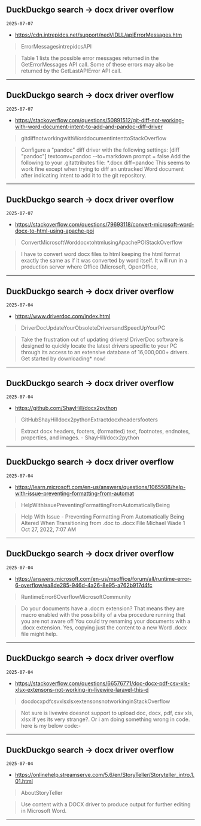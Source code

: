 ## DuckDuckgo search -> docx driver overflow
`2025-07-07`

* https://cdn.intrepidcs.net/support/neoVIDLL/apiErrorMessages.htm

<blockquote>
 ErrorMessagesintrepidcsAPI
</blockquote>
<blockquote>
Table 1 lists the possible error messages returned in the GetErrorMessages API call. Some of these errors may also be returned by the GetLastAPIError API call.
</blockquote>

---

## DuckDuckgo search -> docx driver overflow
`2025-07-07`

* https://stackoverflow.com/questions/50891512/git-diff-not-working-with-word-document-intent-to-add-and-pandoc-diff-driver

<blockquote>
 gitdiffnotworkingwithWorddocumentintenttoStackOverflow
</blockquote>
<blockquote>
Configure a &quot;pandoc&quot; diff driver with the following settings: [diff &quot;pandoc&quot;] textconv&#61;pandoc --to&#61;markdown prompt &#61; false Add the following to your .gitattributes file: *.docx diff&#61;pandoc This seems to work fine except when trying to diff an untracked Word document after indicating intent to add it to the git repository.
</blockquote>

---

## DuckDuckgo search -> docx driver overflow
`2025-07-07`

* https://stackoverflow.com/questions/79693118/convert-microsoft-word-docx-to-html-using-apache-poi

<blockquote>
 ConvertMicrosoftWorddocxtohtmlusingApachePOIStackOverflow
</blockquote>
<blockquote>
I have to convert word docx files to html keeping the html format exactly the same as if it was converted by word itself. It will run in a production server where Office (Microsoft, OpenOffice,
</blockquote>

---

## DuckDuckgo search -> docx driver overflow
`2025-07-04`

* https://www.driverdoc.com/index.html

<blockquote>
 DriverDocUpdateYourObsoleteDriversandSpeedUpYourPC
</blockquote>
<blockquote>
Take the frustration out of updating drivers! DriverDoc software is designed to quickly locate the latest drivers specific to your PC through its access to an extensive database of 16,000,000+ drivers. Get started by downloading* now!
</blockquote>

---

## DuckDuckgo search -> docx driver overflow
`2025-07-04`

* https://github.com/ShayHill/docx2python

<blockquote>
 GitHubShayHilldocx2pythonExtractdocxheadersfooters
</blockquote>
<blockquote>
Extract docx headers, footers, (formatted) text, footnotes, endnotes, properties, and images. - ShayHill/docx2python
</blockquote>

---

## DuckDuckgo search -> docx driver overflow
`2025-07-04`

* https://learn.microsoft.com/en-us/answers/questions/1065508/help-with-issue-preventing-formatting-from-automat

<blockquote>
 HelpWithIssuePreventingFormattingFromAutomaticallyBeing
</blockquote>
<blockquote>
Help With Issue - Preventing Formatting From Automatically Being Altered When Transitioning from .doc to .docx File Michael Wade 1 Oct 27, 2022, 7:07 AM
</blockquote>

---

## DuckDuckgo search -> docx driver overflow
`2025-07-04`

* https://answers.microsoft.com/en-us/msoffice/forum/all/runtime-error-6-overflow/ea8de285-946d-4a26-8e95-a762b917d4fc

<blockquote>
 RuntimeError6OverflowMicrosoftCommunity
</blockquote>
<blockquote>
Do your documents have a .docm extension? That means they are macro enabled with the possibility of a vba procedure running that you are not aware of! You could try renaming your documents with a .docx extension. Yes, copying just the content to a new Word .docx file might help.
</blockquote>

---

## DuckDuckgo search -> docx driver overflow
`2025-07-04`

* https://stackoverflow.com/questions/66576771/doc-docx-pdf-csv-xls-xlsx-extensons-not-working-in-livewire-laravel-this-d

<blockquote>
 docdocxpdfcsvxlsxlsxextensonsnotworkinginStackOverflow
</blockquote>
<blockquote>
Not sure is livewire doesnot support to upload doc, docx, pdf, csv xls, xlsx if yes its very strange?. Or i am doing something wrong in code. here is my below code:-
</blockquote>

---

## DuckDuckgo search -> docx driver overflow
`2025-07-04`

* https://onlinehelp.streamserve.com/5.6/en/StoryTeller/Storyteller_intro.1.01.html

<blockquote>
 AboutStoryTeller
</blockquote>
<blockquote>
Use content with a DOCX driver to produce output for further editing in Microsoft Word.
</blockquote>

---

